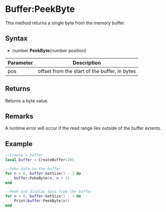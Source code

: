 # Buffer:PeekByte

This method returns a single byte from the memory buffer.

## Syntax

- number **PeekByte**(number position)

| Parameter | Description |
| ----- | ----- |
| pos | offset from the start of the buffer, in bytes |

## Returns

Returns a byte value.

## Remarks

A runtime error will occur if the read range lies outside of the buffer extents.

## Example

```lua
--Create a buffer
local buffer = CreateBuffer(20)

--Poke data to the buffer
for n = 0, buffer:GetSize() - 1 do
    buffer:PokeByte(n, n + 1)
end

--Peek and display data from the buffer
for n = 0, buffer:GetSize() - 1 do
    Print(buffer:PeekByte(n))
end
```
